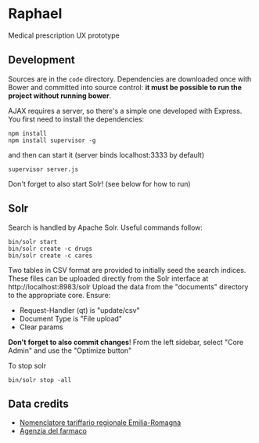 # Raphael

Medical prescription UX prototype

## Development

Sources are in the `code` directory. Dependencies are downloaded once with Bower
and committed into source control: **it must be possible to run the project without
running bower**.

AJAX requires a server, so there's a simple one developed with Express. You first
need to install the dependencies:

    npm install
    npm install supervisor -g

and then can start it (server binds localhost:3333 by default)

    supervisor server.js

Don't forget to also start Solr! (see below for how to run)

## Solr

Search is handled by Apache Solr. Useful commands follow:

    bin/solr start
    bin/solr create -c drugs
    bin/solr create -c cares

Two tables in CSV format are provided to initially seed the search indices.
These files can be uploaded directly from the Solr interface at http://localhost:8983/solr
Upload the data from the "documents" directory to the appropriate core. Ensure:

 - Request-Handler (qt) is "update/csv"
 - Document Type is "File upload"
 - Clear params

**Don't forget to also commit changes**! From the left sidebar, select "Core Admin"
and use the "Optimize button"

To stop solr

    bin/solr stop -all

## Data credits

- [Nomenclatore tariffario regionale Emilia-Romagna](http://salute.regione.emilia-romagna.it/documentazione/nomenclatore-tariffario-rer/nomenclatore_tariffario_rer_2014.xls/view)
- [Agenzia del farmaco](http://www.agenziafarmaco.gov.it/it/content/dati-sulle-liste-dei-farmaci-open-data)

